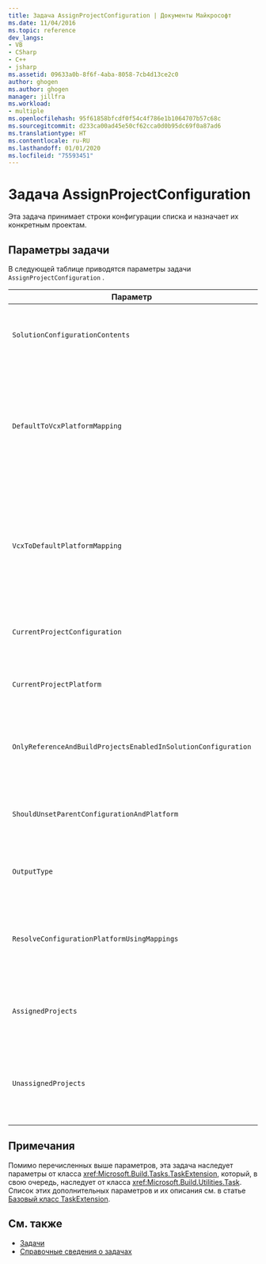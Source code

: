 ```yaml
---
title: Задача AssignProjectConfiguration | Документы Майкрософт
ms.date: 11/04/2016
ms.topic: reference
dev_langs:
- VB
- CSharp
- C++
- jsharp
ms.assetid: 09633a0b-8f6f-4aba-8058-7cb4d13ce2c0
author: ghogen
ms.author: ghogen
manager: jillfra
ms.workload:
- multiple
ms.openlocfilehash: 95f61858bfcdf0f54c4f786e1b1064707b57c68c
ms.sourcegitcommit: d233ca00ad45e50cf62cca0d0b95dc69f0a87ad6
ms.translationtype: HT
ms.contentlocale: ru-RU
ms.lasthandoff: 01/01/2020
ms.locfileid: "75593451"
---
```

# <a name="assignprojectconfiguration-task"></a>Задача AssignProjectConfiguration
Эта задача принимает строки конфигурации списка и назначает их конкретным проектам.

## <a name="task-parameters"></a>Параметры задачи
 В следующей таблице приводятся параметры задачи `AssignProjectConfiguration` .

|Параметр|Описание|
|---------------|-----------------|
|`SolutionConfigurationContents`|Необязательный выходной параметр `string`.<br /><br /> Содержит строку XML с конфигурацией для каждого проекта. Конфигурации назначаются именованным проектам.|
|`DefaultToVcxPlatformMapping`|Необязательный выходной параметр `string`.<br /><br /> Содержит разделенный точками с запятой список сопоставлений от имен платформ, используемых большинством типов, до имен, используемых только *VCXPROJ*-файлами.<br /><br /> Пример:<br /><br /> `"AnyCPU=Win32;X86=Win32;X64=X64"`|
|`VcxToDefaultPlatformMapping`|Необязательный<br /><br /> Выходной параметр `string`.<br /><br /> Содержит разделенный точками с запятой список сопоставлений от имен платформы *VCXPROJ* до имен, используемых большинством типов.<br /><br /> Пример:<br /><br /> `"Win32=AnyCPU;X64=X64"`|
|`CurrentProjectConfiguration`|Необязательный выходной параметр `string`.<br /><br /> Содержит конфигурацию для текущего проекта.|
|`CurrentProjectPlatform`|Необязательный выходной параметр `string`.<br /><br /> Содержит платформу для текущего проекта.|
|`OnlyReferenceAndBuildProjectsEnabledInSolutionConfiguration`|Необязательный выходной параметр `bool`.<br /><br /> Содержит флаг, показывающий, нужно ли создавать ссылки несмотря на то, что они были отключены в конфигурации проекта.|
|`ShouldUnsetParentConfigurationAndPlatform`|Необязательный выходной параметр `bool`.<br /><br /> Содержит флаг, указывающий, нужно ли не задавать родительскую конфигурацию и платформу.|
|`OutputType`|Необязательный выходной параметр `string`.<br /><br /> Содержит тип выходных данных для проекта.|
|`ResolveConfigurationPlatformUsingMappings`|Необязательный выходной параметр `bool`.<br /><br /> Содержит флаг, показывающий, должна ли сборка использовать сопоставления по умолчанию для разрешения конфигурации и платформы в переданных ссылках проекта.|
|`AssignedProjects`|Необязательный выходной параметр <xref:Microsoft.Build.Framework.ITaskItem>`[]` .<br /><br /> Содержит список разрешенных путей ссылок.|
|`UnassignedProjects`|Необязательный выходной параметр <xref:Microsoft.Build.Framework.ITaskItem>`[]` .<br /><br /> Содержит список элементов ссылок проекта, которые не удалось разрешить с помощью предварительно разрешенного списка выходных файлов.|

## <a name="remarks"></a>Примечания
 Помимо перечисленных выше параметров, эта задача наследует параметры от класса <xref:Microsoft.Build.Tasks.TaskExtension>, который, в свою очередь, наследует от класса <xref:Microsoft.Build.Utilities.Task>. Список этих дополнительных параметров и их описания см. в статье [Базовый класс TaskExtension](../msbuild/taskextension-base-class.md).

## <a name="see-also"></a>См. также
- [Задачи](../msbuild/msbuild-tasks.md)
- [Справочные сведения о задачах](../msbuild/msbuild-task-reference.md)
